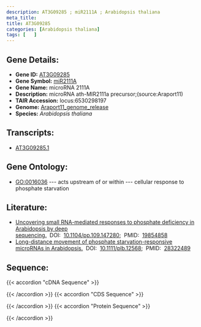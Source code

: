 ```yaml
---
description: AT3G09285 ; miR2111A ; Arabidopsis thaliana
meta_title:
title: AT3G09285
categories: [Arabidopsis thaliana]
tags: [   ]
---
```


## Gene Details:
- **Gene ID:** [AT3G09285](https://www.arabidopsis.org/locus?name=AT3G09285)
- **Gene Symbol:** <u>miR2111A</u>
- **Gene Name:** microRNA 2111A
- **Description:**   microRNA ath-MIR2111a precursor;(source:Araport11)
- **TAIR Accession:** locus:6530298197
- **Genome:** [Araport11_genome_release](https://www.arabidopsis.org/download/list?dir=Genes%2FAraport11_genome_release)
- **Species:** *Arabidopsis thaliana*

## Transcripts:
   -  [AT3G09285.1](https://www.arabidopsis.org/gene?name=AT3G09285.1)
## Gene Ontology:
   - [GO:0016036](https://amigo.geneontology.org/amigo/term/GO:0016036)&nbsp;---&nbsp;acts upstream of or within&nbsp;---&nbsp;cellular response to phosphate starvation
## Literature:
   - [Uncovering small RNA-mediated responses to phosphate deficiency in Arabidopsis by  deep sequencing.](https://www.doi.org/10.1104/pp.109.147280)&nbsp;&nbsp;DOI:&nbsp;&nbsp;[10.1104/pp.109.147280](https://www.doi.org/10.1104/pp.109.147280);&nbsp;&nbsp;PMID:&nbsp;&nbsp;[19854858](https://pubmed.ncbi.nlm.nih.gov/19854858/)
   - [Long-distance movement of phosphate starvation-responsive microRNAs in  Arabidopsis.](https://www.doi.org/10.1111/plb.12568)&nbsp;&nbsp;DOI:&nbsp;&nbsp;[10.1111/plb.12568](https://www.doi.org/10.1111/plb.12568);&nbsp;&nbsp;PMID:&nbsp;&nbsp;[28322489](https://pubmed.ncbi.nlm.nih.gov/28322489/)
## Sequence:
{{< accordion "cDNA Sequence" >}}

{{< /accordion >}}
{{< accordion "CDS Sequence" >}}

{{< /accordion >}}
{{< accordion "Protein Sequence" >}}

{{< /accordion >}}
